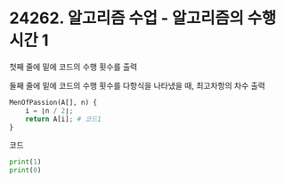 # 24262. 알고리즘 수업 - 알고리즘의 수행 시간 1

첫째 줄에 밑에 코드의 수행 횟수를 출력

둘째 줄에 밑에 코드의 수행 횟수를 다항식을 나타냈을 때, 최고차항의 차수 출력
```python
MenOfPassion(A[], n) {
    i = ⌊n / 2⌋;
    return A[i]; # 코드1
}
```

코드

```python
print(1)
print(0)
```

